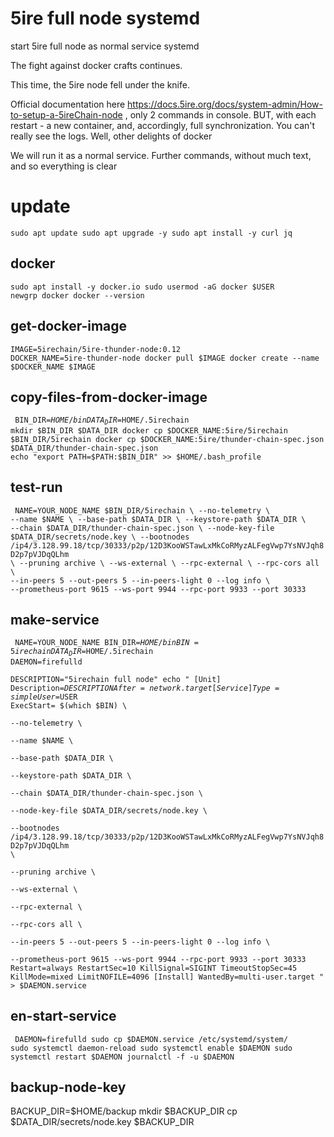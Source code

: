 # 5ire full node systemd
start 5ire full node as normal service systemd

The fight against docker crafts continues. 

This time, the 5ire node fell under the knife.

Official documentation here https://docs.5ire.org/docs/system-admin/How-to-setup-a-5ireChain-node , only 2 commands in console. BUT, with each restart - a new container, and, accordingly, full synchronization. You can't really see the logs. Well, other delights of docker

We will run it as a normal service.
Further commands, without much text, and so everything is clear


# update 
<code>sudo apt update
sudo apt upgrade -y
sudo apt install -y curl jq
</code>


## docker 
<code>sudo apt install -y docker.io
sudo usermod -aG docker $USER
newgrp docker
docker --version
</code>


## get-docker-image 
<code>IMAGE=5irechain/5ire-thunder-node:0.12
DOCKER_NAME=5ire-thunder-node
docker pull $IMAGE
docker create --name $DOCKER_NAME $IMAGE
</code>


## copy-files-from-docker-image
<code> BIN_DIR=$HOME/bin
DATA_DIR=$HOME/.5irechain
mkdir $BIN_DIR $DATA_DIR
docker cp $DOCKER_NAME:5ire/5irechain $BIN_DIR/5irechain
docker cp $DOCKER_NAME:5ire/thunder-chain-spec.json $DATA_DIR/thunder-chain-spec.json
echo "export PATH=$PATH:$BIN_DIR" >> $HOME/.bash_profile
</code>

## test-run
<code> NAME=YOUR_NODE_NAME
  $BIN_DIR/5irechain \\
    --no-telemetry \\
    --name $NAME \\
    --base-path $DATA_DIR \\
    --keystore-path $DATA_DIR \\
    --chain $DATA_DIR/thunder-chain-spec.json \\
    --node-key-file $DATA_DIR/secrets/node.key \\
    --bootnodes /ip4/3.128.99.18/tcp/30333/p2p/12D3KooWSTawLxMkCoRMyzALFegVwp7YsNVJqh8D2p7pVJDqQLhm \\
    --pruning archive \\
    --ws-external \\
    --rpc-external \\
    --rpc-cors all \\
    --in-peers 5 --out-peers 5 --in-peers-light 0 --log info \\
    --prometheus-port 9615 --ws-port 9944 --rpc-port 9933 --port 30333
</code>


## make-service
<code> NAME=YOUR_NODE_NAME
BIN_DIR=$HOME/bin
BIN=5irechain             
DATA_DIR=$HOME/.5irechain
DAEMON=firefulld                
DESCRIPTION="5irechain full node"
echo "
[Unit]
Description=$DESCRIPTION
After=network.target
[Service]
Type=simple
User=$USER
ExecStart= $(which $BIN) \\\
    --no-telemetry \\\
    --name $NAME \\\
    --base-path $DATA_DIR \\\
    --keystore-path $DATA_DIR \\\
    --chain $DATA_DIR/thunder-chain-spec.json \\\
    --node-key-file $DATA_DIR/secrets/node.key \\\
    --bootnodes /ip4/3.128.99.18/tcp/30333/p2p/12D3KooWSTawLxMkCoRMyzALFegVwp7YsNVJqh8D2p7pVJDqQLhm \\\
    --pruning archive \\\
    --ws-external \\\
    --rpc-external \\\
    --rpc-cors all \\\
    --in-peers 5 --out-peers 5 --in-peers-light 0 --log info \\\
    --prometheus-port 9615 --ws-port 9944 --rpc-port 9933 --port 30333
Restart=always
RestartSec=10
KillSignal=SIGINT
TimeoutStopSec=45
KillMode=mixed 
LimitNOFILE=4096
[Install]
WantedBy=multi-user.target
" > $DAEMON.service
</code>

## en-start-service
<code> DAEMON=firefulld
sudo cp $DAEMON.service /etc/systemd/system/
sudo systemctl daemon-reload
sudo systemctl enable $DAEMON
sudo systemctl restart $DAEMON
journalctl -f  -u $DAEMON
</code>

## backup-node-key
BACKUP_DIR=$HOME/backup
mkdir $BACKUP_DIR
cp $DATA_DIR/secrets/node.key $BACKUP_DIR
